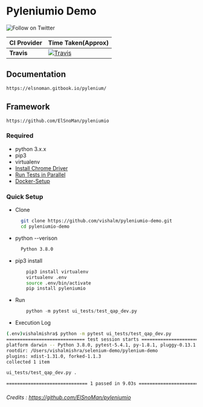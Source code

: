 # Pyleniumio Demo


<p>
  <a href="https://twitter.com/intent/follow?screen_name=vishalm84"><img align="left" src="https://img.shields.io/twitter/follow/vishalm84.svg?style=social&label=Follow%20@vishalm84" alt="Follow on Twitter"></a>
<br />
</p>



| **CI Provider**  | **Time Taken(Approx)** |
| ------------- | ------------- |
| **Travis** | [![Travis](https://travis-ci.org/vishalm/pyleniumio-demo.svg)](https://travis-ci.org/vishalm/pyleniumio-demo) |


## Documentation
```url
https://elsnoman.gitbook.io/pylenium/
```

## Framework
```url
https://github.com/ElSnoMan/pyleniumio
```


### Required
* python 3.x.x
* pip3
* virtualenv
* [Install Chrome Driver](https://elsnoman.gitbook.io/pylenium/getting-started/install-chromedriver)
* [Run Tests in Parallel](https://elsnoman.gitbook.io/pylenium/testing/run-tests-in-parallel)
* [Docker-Setup](https://elsnoman.gitbook.io/pylenium/testing/run-tests-in-containers)
  


### Quick Setup
* Clone
  ```bash
    git clone https://github.com/vishalm/pyleniumio-demo.git
    cd pyleniumio-demo
  ```
  
* python --verison
  ```bash
    Python 3.8.0
  ```
* pip3 install
    ```bash
        pip3 install virtualenv
        virtualenv .env
        source .env/bin/activate
        pip install pyleniumio
    ```
* Run 
    ```python
        python -m pytest ui_tests/test_qap_dev.py
    ```

* Execution Log
  
```bash
(.env)vishalmishra$ python -m pytest ui_tests/test_qap_dev.py
============================= test session starts ==============================
platform darwin -- Python 3.8.0, pytest-5.4.1, py-1.8.1, pluggy-0.13.1
rootdir: /Users/vishalmishra/selenium-demo/pylenium-demo
plugins: xdist-1.31.0, forked-1.1.3
collected 1 item

ui_tests/test_qap_dev.py .                                               [100%]

============================== 1 passed in 9.03s ===============================
```


###### Credits : https://github.com/ElSnoMan/pyleniumio
